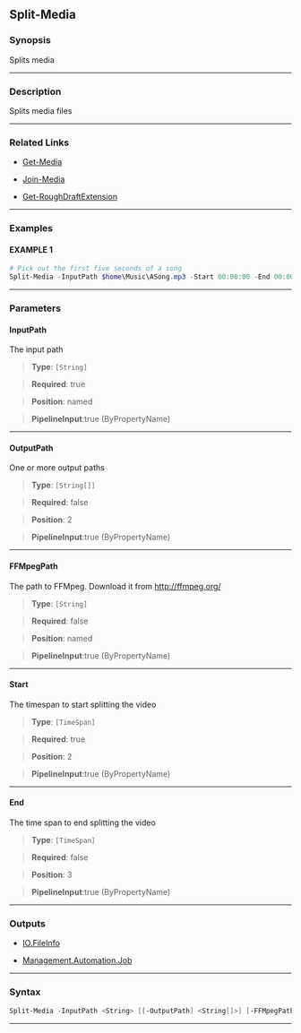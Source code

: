 Split-Media
-----------
### Synopsis
Splits media

---
### Description

Splits media files

---
### Related Links
* [Get-Media](Get-Media.md)



* [Join-Media](Join-Media.md)



* [Get-RoughDraftExtension](Get-RoughDraftExtension.md)



---
### Examples
#### EXAMPLE 1
```PowerShell
# Pick out the first five seconds of a song
Split-Media -InputPath $home\Music\ASong.mp3 -Start 00:00:00 -End 00:00:05
```

---
### Parameters
#### **InputPath**

The input path



> **Type**: ```[String]```

> **Required**: true

> **Position**: named

> **PipelineInput**:true (ByPropertyName)



---
#### **OutputPath**

One or more output paths



> **Type**: ```[String[]]```

> **Required**: false

> **Position**: 2

> **PipelineInput**:true (ByPropertyName)



---
#### **FFMpegPath**

The path to FFMpeg.  Download it from http://ffmpeg.org/



> **Type**: ```[String]```

> **Required**: false

> **Position**: named

> **PipelineInput**:true (ByPropertyName)



---
#### **Start**

The timespan to start splitting the video



> **Type**: ```[TimeSpan]```

> **Required**: true

> **Position**: 2

> **PipelineInput**:true (ByPropertyName)



---
#### **End**

The time span to end splitting the video



> **Type**: ```[TimeSpan]```

> **Required**: false

> **Position**: 3

> **PipelineInput**:true (ByPropertyName)



---
### Outputs
* [IO.FileInfo](https://learn.microsoft.com/en-us/dotnet/api/System.IO.FileInfo)


* [Management.Automation.Job](https://learn.microsoft.com/en-us/dotnet/api/System.Management.Automation.Job)




---
### Syntax
```PowerShell
Split-Media -InputPath <String> [[-OutputPath] <String[]>] [-FFMpegPath <String>] [-Start] <TimeSpan> [[-End] <TimeSpan>] [<CommonParameters>]
```
---
